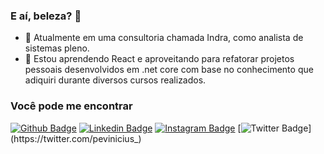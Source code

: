### E aí, beleza? 👋

-  🔭 Atualmente em uma consultoria chamada Indra, como analista de sistemas pleno. 
-  🌱 Estou aprendendo React e aproveitando para refatorar projetos pessoais desenvolvidos em .net core com base no conhecimento que adiquiri durante diversos cursos realizados.

### Você pode me encontrar
  [![Github Badge](https://img.shields.io/badge/-Github-000?style=flat-square&logo=Github&logoColor=white&link=https://github.com/pvinicius/pvinicius)](https://github.com/pvinicius/pvinicius)
  [![Linkedin Badge](https://img.shields.io/badge/-LinkedIn-blue?style=flat-square&logo=Linkedin&logoColor=white&link=https://www.linkedin.com/in/pedro-vinicius/)](https://www.linkedin.com/in/pedro-vinicius/)
  [![Instagram Badge](https://img.shields.io/badge/-Instagram-C13584?style=flat-square&labelColor=C13584&logo=instagram&logoColor=white&link=https://www.instagram.com/impvinicius/)](https://www.instagram.com/impvinicius/)
  [![Twitter Badge](https://img.shields.io/badge/-Twitter-blue?style=flat-square&labelColor=blue&logo=twitter&logoColor=white&link=https://twitter.com/pevinicius_)](https://twitter.com/pevinicius_)
  
<!--
**pvinicius/pvinicius** is a ✨ _special_ ✨ repository because its `README.md` (this file) appears on your GitHub profile.

Here are some ideas to get you started:

- 🔭 I’m currently working on ...
- 🌱 I’m currently learning ...
- 👯 I’m looking to collaborate on ...
- 🤔 I’m looking for help with ...
- 💬 Ask me about ...
- 📫 How to reach me: ...
- 😄 Pronouns: ...
- ⚡ Fun fact: ...
-->
